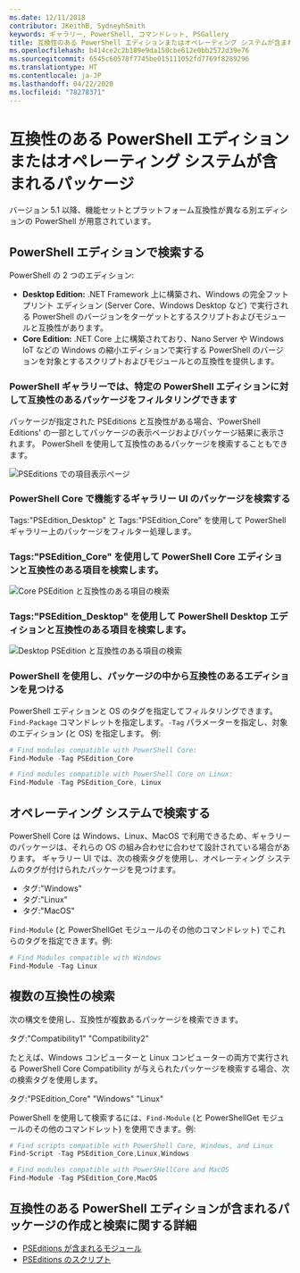 ```yaml
---
ms.date: 12/11/2018
contributor: JKeithB, SydneyhSmith
keywords: ギャラリー, PowerShell, コマンドレット, PSGallery
title: 互換性のある PowerShell エディションまたはオペレーティング システムが含まれるパッケージ
ms.openlocfilehash: b414ce2c2b189e9da150cbe612e0bb2572d39e76
ms.sourcegitcommit: 6545c60578f7745be015111052fd7769f8289296
ms.translationtype: HT
ms.contentlocale: ja-JP
ms.lasthandoff: 04/22/2020
ms.locfileid: "78278371"
---
```

# <a name="packages-with-compatible-powershell-editions-or-operating-systems"></a>互換性のある PowerShell エディションまたはオペレーティング システムが含まれるパッケージ

バージョン 5.1 以降、機能セットとプラットフォーム互換性が異なる別エディションの PowerShell が用意されています。

## <a name="searching-by-powershell-edition"></a>PowerShell エディションで検索する

PowerShell の 2 つのエディション:
- **Desktop Edition:** .NET Framework 上に構築され、Windows の完全フットプリント エディション (Server Core、Windows Desktop など) で実行される PowerShell のバージョンをターゲットとするスクリプトおよびモジュールと互換性があります。
- **Core Edition:** .NET Core 上に構築されており、Nano Server や Windows IoT などの Windows の縮小エディションで実行する PowerShell のバージョンを対象とするスクリプトおよびモジュールとの互換性を提供します。

### <a name="powershell-gallery-allows-you-to-filter-packages-compatible-for-specific-powershell-editions"></a>PowerShell ギャラリーでは、特定の PowerShell エディションに対して互換性のあるパッケージをフィルタリングできます

パッケージが指定された PSEditions と互換性がある場合、'PowerShell Editions' の一部としてパッケージの表示ページおよびパッケージ結果に表示されます。
PowerShell を使用して互換性のあるパッケージを検索することもできます。

![PSEditions での項目表示ページ](media/searching-by-compatibility/packagedisplaypagewithpseditions.PNG)

### <a name="search-for-packages-in-the-gallery-ui-that-work-on-powershell-core"></a>PowerShell Core で機能するギャラリー UI のパッケージを検索する

Tags:"PSEdition_Desktop" と Tags:"PSEdition_Core" を使用して PowerShell ギャラリー上のパッケージをフィルター処理します。

### <a name="use-tagspsedition_core-to-search-items-compatible-with-powershell-core-edition"></a>Tags:"PSEdition_Core" を使用して PowerShell Core エディションと互換性のある項目を検索します。

![Core PSEdition と互換性のある項目の検索](media/searching-by-compatibility/searchresultswithpseditions.PNG)

### <a name="use-tagspsedition_desktop-to-search-items-compatible-with-powershell-desktop-edition"></a>Tags:"PSEdition_Desktop" を使用して PowerShell Desktop エディションと互換性のある項目を検索します。

![Desktop PSEdition と互換性のある項目の検索](media/searching-by-compatibility/searchresultswithpseditionsdesktop.PNG)

### <a name="search-for-packages-to-find-compatible-editions-using-powershell"></a>PowerShell を使用し、パッケージの中から互換性のあるエディションを見つける
PowerShell エディションと OS のタグを指定してフィルタリングできます。
`Find-Package` コマンドレットを指定します。`-Tag` パラメーターを指定し、対象のエディション (と OS) を指定します。
例:

```powershell
# Find modules compatible with PowerShell Core:
Find-Module -Tag PSEdition_Core

# Find modules compatible with PowerShell Core on Linux:
Find-Module -Tag PSEdition_Core, Linux
```

## <a name="searching-by-operating-system"></a>オペレーティング システムで検索する

PowerShell Core は Windows、Linux、MacOS で利用できるため、ギャラリーのパッケージは、それらの OS の組み合わせに合わせて設計されている場合があります。 ギャラリー UI では、次の検索タグを使用し、オペレーティング システムのタグが付けられたパッケージを見つけます。

- タグ:"Windows"
- タグ:"Linux"
- タグ:"MacOS"

`Find-Module` (と PowerShellGet モジュールのその他のコマンドレット) でこれらのタグを指定できます。例:

```powershell
# Find Modules compatible with Windows
Find-Module -Tag Linux
```

## <a name="searching-for-multiple-compatibilities"></a>複数の互換性の検索

次の構文を使用し、互換性が複数あるパッケージを検索できます。

タグ:"Compatibility1" "Compatibility2"

たとえば、Windows コンピューターと Linux コンピューターの両方で実行される PowerShell Core Compatibility が与えられたパッケージを検索する場合、次の検索タグを使用します。

タグ:"PSEdition_Core" "Windows" "Linux"

PowerShell を使用して検索するには、`Find-Module` (と PowerShellGet モジュールのその他のコマンドレット) を使用できます。例:

```powershell
# Find scripts compatible with PowerShell Core, Windows, and Linux
Find-Script -Tag PSEdition_Core,Linux,Windows

# Find modules compatible with PowerSHellCore and MacOS
Find-Module -Tag PSEdition_Core,MacOS
```

## <a name="more-details-on-authoring-and-finding-the-packages-with-compatible-powershell-editions"></a>互換性のある PowerShell エディションが含まれるパッケージの作成と検索に関する詳細

- [PSEditions が含まれるモジュール](../../concepts/module-psedition-support.md)
- [PSEditions のスクリプト](../../concepts/script-psedition-support.md)
